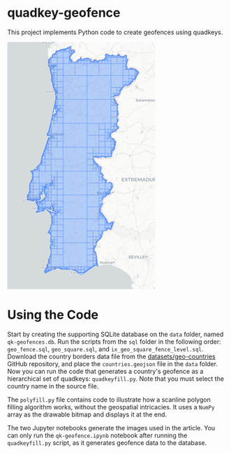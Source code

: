 # quadkey-geofence
This project implements Python code to create geofences using quadkeys.


![This picture displays the hierarchical square discretization of continetal Portugal.](/pictures/quadkey-pt.png )

# Using the Code
Start by creating the supporting SQLite database on the `data` folder, named
`qk-geofences.db`.
Run the scripts from the `sql` folder in the following order: `geo_fence.sql`, 
`geo_square.sql`, and `ix_geo_square_fence_level.sql`.
Download the country borders data file from the [datasets/geo-countries](https://github.com/datasets/geo-countries)
GitHub repository, and place the `countries.geojson` file in the `data` folder.
Now you can run the code that generates a country's geofence as a hierarchical
set of quadkeys: `quadkeyfill.py`.
Note that you must select the country name in the source file.

The `polyfill.py` file contains code to illustrate how a scanline polygon
filling algorithm works, without the geospatial intricacies.
It uses a `NumPy` array as the drawable bitmap and displays it at the end.

The two Jupyter notebooks generate the images used in the article.
You can only run the `qk-geofence.ipynb` notebook after running the 
`quadkeyfill.py` script, as it generates geofence data to the database.